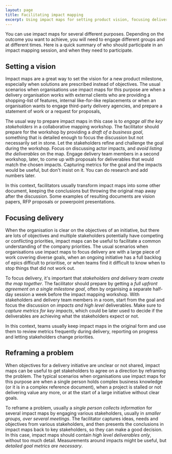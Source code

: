 ```yaml
---
layout: page
title: Facilitating impact mapping
excerpt: Using impact maps for setting product vision, focusing delivery or reframing problems
---
```


You can use impact maps for several different purposes. Depending on the outcome you want to achieve, you will need to engage different groups and at different times. Here is a quick summary of who should participate in an impact mapping session, and when they need to participate.

## Setting a vision

Impact maps are a great way to set the vision for a new product milestone, especially when solutions are prescribed instead of objectives. The usual scenarios when organisations use impact maps for this purpose are when a delivery organisation works with external clients who are providing a shopping-list of features, internal like-for-like replacements or when an organisation wants to engage third-party delivery agencies, and prepare a statement of work or a request for proposals,

The usual way to prepare impact maps in this case is to *engage all the key stakeholders* in a collaborative mapping workshop. The facilitator should prepare for the workshop by providing a *draft of a business goal*, something that is detailed enough to focus the discussion but not necessarily set in stone. Let the stakeholders refine and challenge the goal during the workshop. Focus on discussing actor impacts, and *avoid listing the deliverables* on the map. Engage delivery team members in a second workshop, later, to come up with proposals for deliverables that would match the chosen impacts. Capturing metrics for the goal and the impacts would be useful, but don't insist on it. You can do research and add numbers later. 

In this context, facilitators usually transform impact maps into some other document, keeping the conclusions but throwing the original map away after the discussion. Some examples of resulting documents are vision papers, RFP proposals or powerpoint presentations.

## Focusing delivery

When the organisation is clear on the objectives of an initiative, but there are lots of objectives and multiple stakeholders potentially have competing or conflicting priorities, impact maps can be useful to facilitate a common understanding of the company priorities. The usual scenarios when organisations use impact maps to focus delivery are with a large piece of work covering diverse goals, when an ongoing initiative has a full backlog of epics difficult to prioritise, or when teams find it difficult to know when to stop things that did not work out.

To focus delivery, it's important that *stakeholders and delivery team create the map together*. The facilitator should prepare by getting a *full upfront agreement on a single milestone goal*, often by organising a separate half-day session a week before the impact mapping workshop. With stakeholders and delivery team members in a room, start from the goal and focus the discussion on *impacts and high level* deliverables. Make sure to *capture metrics for key impacts*, which could be later used to decide if the deliverables are achieving what the stakeholders expect or not.

In this context, teams usually keep impact maps in the original form and use them to review metrics frequently during delivery, reporting on progress and letting stakeholders change priorities.

## Reframing a problem

When objectives for a delivery initiative are unclear or not shared, impact maps can be useful to get stakeholders to agree on a direction by reframing the problem. The typical scenarios when organisations use impact maps for this purpose are when a single person holds complex business knowledge (or it is in a complex reference document), when a project is stalled or not delivering value any more, or at the start of a large initiative without clear goals.

To reframe a problem, usually a *single person collects information* for several impact maps by engaging various stakeholders, usually in *smaller groups, over several meetings*. The facilitator captures ideas, needs and objectives from various stakeholders, and then presents the conclusions in impact maps back to key stakeholders, so they can make a good decision. In this case, impact maps should contain *high level deliverables only*, without too much detail. Measurements around impacts might be useful, but *detailed goal metrics are necessary*. 

